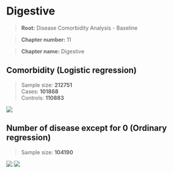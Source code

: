 # Digestive

> **Root:** Disease Comorbidity Analysis - Baseline

> **Chapter number:** 11  

> **Chapter name:** Digestive  

## Comorbidity (Logistic regression)
> Sample size: **212751**  
> Cases: **101868**  
> Controls: **110883**
<img src="/Chapter/Figures/Incidence/LG/Chapter_11.png"/>
<CsvTable src="/Chapter_Data/Incidence/LG/LG_Chapter_11.csv" label="🔍 View full results" />

## Number of disease except for 0 (Ordinary regression)
> Sample size: **104190**
<img src="/Chapter/Figures/Incidence/Histogram/Chapter_11_in.png"/>
<CsvTable src="/Chapter_Data/Incidence/Histogram/Chapter_11_in.csv" label="🔍 View full results" />

<img src="/Chapter/Figures/Incidence/ORD/Chapter_11.png"/>
<CsvTable src="/Chapter_Data/Incidence/ORD/ORD_Chapter_11.csv" label="🔍 View full results" />
